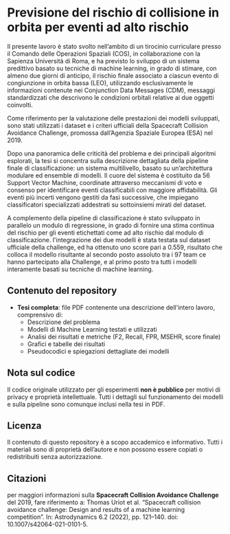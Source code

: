 # Previsione del rischio di collisione in orbita per eventi ad alto rischio

Il presente lavoro è stato svolto nell’ambito di un tirocinio curriculare presso il Comando delle Operazioni Spaziali (COS), in collaborazione con la Sapienza Università di Roma, e ha previsto lo sviluppo di un sistema predittivo basato su tecniche di machine learning, in grado di stimare, con almeno due giorni di anticipo, il rischio finale associato a ciascun evento di congiunzione in orbita bassa (LEO), utilizzando esclusivamente le informazioni contenute nei Conjunction Data Messages (CDM), messaggi standardizzati che descrivono le condizioni orbitali relative ai due oggetti coinvolti. 

Come riferimento per la valutazione delle prestazioni dei modelli sviluppati, sono stati utilizzati i dataset e i criteri ufficiali della Spacecraft Collision Avoidance Challenge, promossa dall’Agenzia Spaziale Europea (ESA) nel 2019. 

Dopo una panoramica delle criticità del problema e dei principali algoritmi esplorati, la tesi si concentra sulla descrizione dettagliata della pipeline finale di classificazione: un sistema multilivello, basato su un’architettura modulare ed ensemble di modelli. Il cuore del sistema è costituito da 56 Support Vector Machine, coordinate attraverso meccanismi di voto e consenso per identificare eventi classificabili con maggiore affidabilità. Gli eventi più incerti vengono gestiti da fasi successive, che impiegano classificatori specializzati addestrati su sottoinsiemi mirati del dataset. 

A complemento della pipeline di classificazione è stato sviluppato in parallelo un modulo di regressione, in grado di fornire una stima continua del rischio per gli eventi etichettati come ad alto rischio dal modulo di classificazione. l'integrazione dei due modelli è stata testata sul dataset ufficiale della challenge, ed ha ottenuto uno score pari a 0.559, risultato che colloca il modello risultante al secondo posto assoluto tra i 97 team ce hanno partecipato alla Challenge, e al primo posto tra tutti i modelli interamente basati su tecniche di machine learning.

## Contenuto del repository

- **Tesi completa**: file PDF contenente una descrizione dell'intero lavoro, comprensivo di:
  - Descrizione del problema
  - Modelli di Machine Learning testati e utilizzati
  - Analisi dei risultati e metriche (F2, Recall, FPR, MSEHR, score finale)
  - Grafici e tabelle dei risultati
  - Pseudocodici e spiegazioni dettagliate dei modelli

## Nota sul codice

Il codice originale utilizzato per gli esperimenti **non è pubblico** per motivi di privacy e proprietà intellettuale. Tutti i dettagli sul funzionamento dei modelli e sulla pipeline sono comunque inclusi nella tesi in PDF.

## Licenza

Il contenuto di questo repository è a scopo accademico e informativo. Tutti i materiali sono di proprietà dell’autore e non possono essere copiati o redistribuiti senza autorizzazione.

## Citazioni

per maggiori informazioni sulla **Spacecraft Collision Avoidance Challenge** del 2019, fare riferimento a:
Thomas Uriot et al. “Spacecraft collision avoidance challenge: Design and results of a machine learning competition”. In: Astrodynamics 6.2 (2022), pp. 121–140. doi: 10.1007/s42064-021-0101-5.

